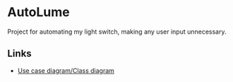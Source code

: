 # AutoLume
Project for automating my light switch, making any user input unnecessary.

## Links

- [Use case diagram/Class diagram](https://lucid.app/lucidchart/244bf94f-576f-4c31-a9f5-933dee57b238/view)
